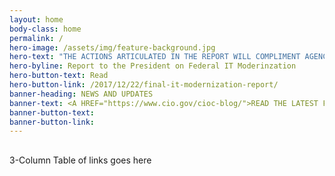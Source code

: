 ```yaml
---
layout: home
body-class: home
permalink: /
hero-image: /assets/img/feature-background.jpg
hero-text: "THE ACTIONS ARTICULATED IN THE REPORT WILL COMPLIMENT AGENCY EFFORTS TO MODERNIZE CITIZEN FACING SERVICES – BY MOVING TO A MORE SECURE, AGILE, AND COST EFFECTIVE INFRASTRUCTURE, MUCH OF WHICH WILL BE PROVIDED BY SHARED SERVICES. "
hero-byline: Report to the President on Federal IT Moderinzation
hero-button-text: Read
hero-button-link: /2017/12/22/final-it-modernization-report/
banner-heading: NEWS AND UPDATES
banner-text: <A HREF="https://www.cio.gov/cioc-blog/">READ THE LATEST FROM THE CIO COMMUNITY</A>
banner-button-text: 
banner-button-link: 
---
```

## 
3-Column Table of links goes here

